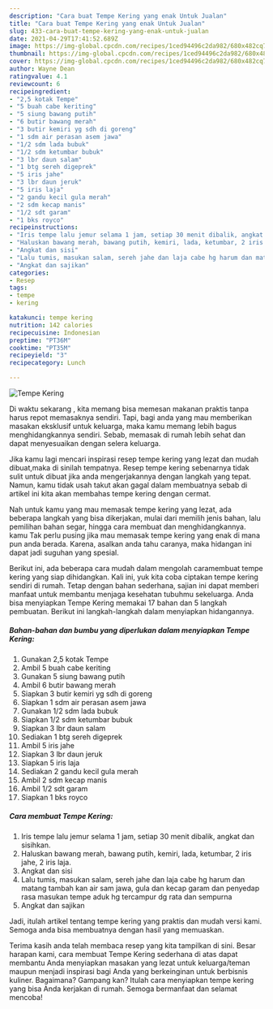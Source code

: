 ```yaml
---
description: "Cara buat Tempe Kering yang enak Untuk Jualan"
title: "Cara buat Tempe Kering yang enak Untuk Jualan"
slug: 433-cara-buat-tempe-kering-yang-enak-untuk-jualan
date: 2021-04-29T17:41:52.689Z
image: https://img-global.cpcdn.com/recipes/1ced94496c2da982/680x482cq70/tempe-kering-foto-resep-utama.jpg
thumbnail: https://img-global.cpcdn.com/recipes/1ced94496c2da982/680x482cq70/tempe-kering-foto-resep-utama.jpg
cover: https://img-global.cpcdn.com/recipes/1ced94496c2da982/680x482cq70/tempe-kering-foto-resep-utama.jpg
author: Wayne Dean
ratingvalue: 4.1
reviewcount: 6
recipeingredient:
- "2,5 kotak Tempe"
- "5 buah cabe keriting"
- "5 siung bawang putih"
- "6 butir bawang merah"
- "3 butir kemiri yg sdh di goreng"
- "1 sdm air perasan asem jawa"
- "1/2 sdm lada bubuk"
- "1/2 sdm ketumbar bubuk"
- "3 lbr daun salam"
- "1 btg sereh digeprek"
- "5 iris jahe"
- "3 lbr daun jeruk"
- "5 iris laja"
- "2 gandu kecil gula merah"
- "2 sdm kecap manis"
- "1/2 sdt garam"
- "1 bks royco"
recipeinstructions:
- "Iris tempe lalu jemur selama 1 jam, setiap 30 menit dibalik, angkat dan sisihkan."
- "Haluskan bawang merah, bawang putih, kemiri, lada, ketumbar, 2 iris jahe, 2 iris laja."
- "Angkat dan sisi"
- "Lalu tumis, masukan salam, sereh jahe dan laja cabe hg harum dan matang tambah kan air sam jawa, gula dan kecap garam dan penyedap rasa masukan tempe aduk hg tercampur dg rata dan sempurna"
- "Angkat dan sajikan"
categories:
- Resep
tags:
- tempe
- kering

katakunci: tempe kering 
nutrition: 142 calories
recipecuisine: Indonesian
preptime: "PT36M"
cooktime: "PT35M"
recipeyield: "3"
recipecategory: Lunch

---
```



![Tempe Kering](https://img-global.cpcdn.com/recipes/1ced94496c2da982/680x482cq70/tempe-kering-foto-resep-utama.jpg)

Di waktu  sekarang , kita memang bisa memesan makanan praktis tanpa harus repot memasaknya sendiri. Tapi, bagi anda yang mau memberikan masakan eksklusif untuk keluarga, maka kamu memang lebih bagus menghidangkannya sendiri. Sebab, memasak di rumah lebih sehat dan dapat menyesuaikan dengan selera keluarga.

Jika kamu lagi mencari inspirasi resep tempe kering yang lezat dan mudah dibuat,maka di sinilah tempatnya. Resep tempe kering  sebenarnya tidak sulit untuk dibuat jika anda mengerjakannya dengan langkah yang tepat. Namun, kamu tidak usah takut akan gagal dalam membuatnya 
sebab di artikel ini kita akan membahas tempe kering dengan cermat.  



Nah untuk kamu yang mau memasak tempe kering yang lezat, ada beberapa langkah yang bisa dikerjakan, mulai dari memilih jenis bahan, lalu pemilihan bahan segar, hingga cara membuat dan menghidangkannya. kamu Tak perlu pusing jika mau memasak tempe kering yang enak di mana pun anda berada. Karena, asalkan anda  tahu caranya, maka hidangan ini dapat jadi suguhan yang spesial.

Berikut ini, ada beberapa cara mudah dalam mengolah caramembuat tempe kering yang siap dihidangkan. Kali ini, yuk kita coba ciptakan tempe kering sendiri di rumah. Tetap dengan bahan sederhana, sajian ini dapat memberi manfaat untuk membantu menjaga kesehatan tubuhmu sekeluarga. Anda bisa menyiapkan Tempe Kering memakai 17 bahan dan 5 langkah pembuatan. Berikut ini langkah-langkah dalam menyiapkan hidangannya.

<!--inarticleads1-->

##### Bahan-bahan dan bumbu yang diperlukan dalam menyiapkan Tempe Kering:

1. Gunakan 2,5 kotak Tempe
1. Ambil 5 buah cabe keriting
1. Gunakan 5 siung bawang putih
1. Ambil 6 butir bawang merah
1. Siapkan 3 butir kemiri yg sdh di goreng
1. Siapkan 1 sdm air perasan asem jawa
1. Gunakan 1/2 sdm lada bubuk
1. Siapkan 1/2 sdm ketumbar bubuk
1. Siapkan 3 lbr daun salam
1. Sediakan 1 btg sereh digeprek
1. Ambil 5 iris jahe
1. Siapkan 3 lbr daun jeruk
1. Siapkan 5 iris laja
1. Sediakan 2 gandu kecil gula merah
1. Ambil 2 sdm kecap manis
1. Ambil 1/2 sdt garam
1. Siapkan 1 bks royco




<!--inarticleads2-->

##### Cara membuat Tempe Kering:

1. Iris tempe lalu jemur selama 1 jam, setiap 30 menit dibalik, angkat dan sisihkan.
1. Haluskan bawang merah, bawang putih, kemiri, lada, ketumbar, 2 iris jahe, 2 iris laja.
1. Angkat dan sisi
1. Lalu tumis, masukan salam, sereh jahe dan laja cabe hg harum dan matang tambah kan air sam jawa, gula dan kecap garam dan penyedap rasa masukan tempe aduk hg tercampur dg rata dan sempurna
1. Angkat dan sajikan




Jadi, itulah artikel tentang  tempe kering  yang praktis dan mudah versi kami. Semoga anda bisa membuatnya dengan hasil yang memuaskan. 

Terima kasih anda telah membaca resep yang kita tampilkan di sini. Besar harapan kami, cara membuat  Tempe Kering sederhana di atas dapat membantu Anda menyiapkan masakan yang lezat untuk keluarga/teman maupun menjadi inspirasi bagi Anda yang berkeinginan untuk berbisnis kuliner. Bagaimana? Gampang kan? Itulah cara menyiapkan tempe kering yang bisa Anda kerjakan di rumah. Semoga bermanfaat dan selamat mencoba!

